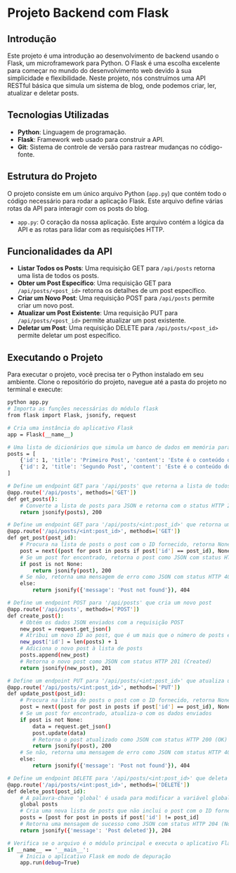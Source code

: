 # Projeto Backend com Flask

## Introdução
Este projeto é uma introdução ao desenvolvimento de backend usando o Flask, um microframework para Python. O Flask é uma escolha excelente para começar no mundo do desenvolvimento web devido à sua simplicidade e flexibilidade. Neste projeto, nós construímos uma API RESTful básica que simula um sistema de blog, onde podemos criar, ler, atualizar e deletar posts.

## Tecnologias Utilizadas
- **Python**: Linguagem de programação.
- **Flask**: Framework web usado para construir a API.
- **Git**: Sistema de controle de versão para rastrear mudanças no código-fonte.

## Estrutura do Projeto
O projeto consiste em um único arquivo Python (`app.py`) que contém todo o código necessário para rodar a aplicação Flask. Este arquivo define várias rotas da API para interagir com os posts do blog.

- `app.py`: O coração da nossa aplicação. Este arquivo contém a lógica da API e as rotas para lidar com as requisições HTTP.

## Funcionalidades da API
- **Listar Todos os Posts**: Uma requisição GET para `/api/posts` retorna uma lista de todos os posts.
- **Obter um Post Específico**: Uma requisição GET para `/api/posts/<post_id>` retorna os detalhes de um post específico.
- **Criar um Novo Post**: Uma requisição POST para `/api/posts` permite criar um novo post.
- **Atualizar um Post Existente**: Uma requisição PUT para `/api/posts/<post_id>` permite atualizar um post existente.
- **Deletar um Post**: Uma requisição DELETE para `/api/posts/<post_id>` permite deletar um post específico.

## Executando o Projeto
Para executar o projeto, você precisa ter o Python instalado em seu ambiente. Clone o repositório do projeto, navegue até a pasta do projeto no terminal e execute:

```bash
python app.py
# Importa as funções necessárias do módulo flask
from flask import Flask, jsonify, request

# Cria uma instância do aplicativo Flask
app = Flask(__name__)

# Uma lista de dicionários que simula um banco de dados em memória para armazenar posts
posts = [
    {'id': 1, 'title': 'Primeiro Post', 'content': 'Este é o conteúdo do primeiro post'},
    {'id': 2, 'title': 'Segundo Post', 'content': 'Este é o conteúdo do segundo post'}
]

# Define um endpoint GET para '/api/posts' que retorna a lista de todos os posts
@app.route('/api/posts', methods=['GET'])
def get_posts():
    # Converte a lista de posts para JSON e retorna com o status HTTP 200 (OK)
    return jsonify(posts), 200

# Define um endpoint GET para '/api/posts/<int:post_id>' que retorna um post específico pelo seu ID
@app.route('/api/posts/<int:post_id>', methods=['GET'])
def get_post(post_id):
    # Procura na lista de posts o post com o ID fornecido, retorna None se não for encontrado
    post = next((post for post in posts if post['id'] == post_id), None)
    # Se um post for encontrado, retorna o post como JSON com status HTTP 200 (OK)
    if post is not None:
        return jsonify(post), 200
    # Se não, retorna uma mensagem de erro como JSON com status HTTP 404 (Not Found)
    else:
        return jsonify({'message': 'Post not found'}), 404

# Define um endpoint POST para '/api/posts' que cria um novo post
@app.route('/api/posts', methods=['POST'])
def create_post():
    # Obtém os dados JSON enviados com a requisição POST
    new_post = request.get_json()
    # Atribui um novo ID ao post, que é um mais que o número de posts existentes
    new_post['id'] = len(posts) + 1
    # Adiciona o novo post à lista de posts
    posts.append(new_post)
    # Retorna o novo post como JSON com status HTTP 201 (Created)
    return jsonify(new_post), 201

# Define um endpoint PUT para '/api/posts/<int:post_id>' que atualiza um post existente pelo seu ID
@app.route('/api/posts/<int:post_id>', methods=['PUT'])
def update_post(post_id):
    # Procura na lista de posts o post com o ID fornecido, retorna None se não for encontrado
    post = next((post for post in posts if post['id'] == post_id), None)
    # Se um post for encontrado, atualiza-o com os dados enviados
    if post is not None:
        data = request.get_json()
        post.update(data)
        # Retorna o post atualizado como JSON com status HTTP 200 (OK)
        return jsonify(post), 200
    # Se não, retorna uma mensagem de erro como JSON com status HTTP 404 (Not Found)
    else:
        return jsonify({'message': 'Post not found'}), 404

# Define um endpoint DELETE para '/api/posts/<int:post_id>' que deleta um post específico pelo seu ID
@app.route('/api/posts/<int:post_id>', methods=['DELETE'])
def delete_post(post_id):
    # A palavra-chave 'global' é usada para modificar a variável global 'posts'
    global posts
    # Cria uma nova lista de posts que não inclui o post com o ID fornecido
    posts = [post for post in posts if post['id'] != post_id]
    # Retorna uma mensagem de sucesso como JSON com status HTTP 204 (No Content)
    return jsonify({'message': 'Post deleted'}), 204

# Verifica se o arquivo é o módulo principal e executa o aplicativo Flask
if __name__ == '__main__':
    # Inicia o aplicativo Flask em modo de depuração
    app.run(debug=True)
```
